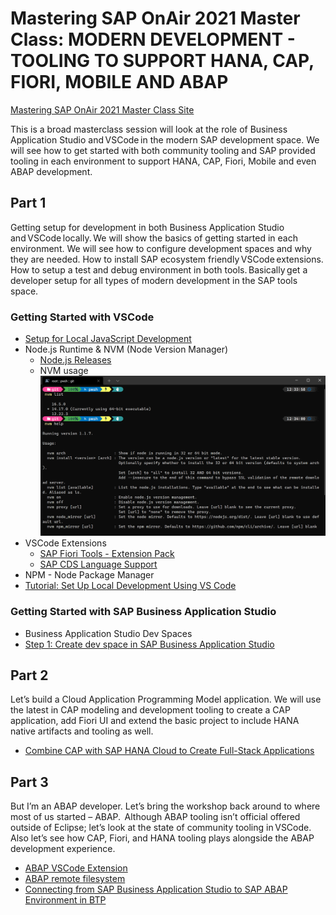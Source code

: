 # Mastering SAP OnAir 2021 Master Class: MODERN DEVELOPMENT - TOOLING TO SUPPORT HANA, CAP, FIORI, MOBILE AND ABAP

[Mastering SAP OnAir 2021 Master Class Site](https://masteringsapconference.com/msap/aus/masterclasses/)

This is a broad masterclass session will look at the role of Business Application Studio and VSCode in the modern SAP development space. We will see how to get started with both community tooling and SAP provided tooling in each environment to support HANA, CAP, Fiori, Mobile and even ABAP development.

## Part 1
Getting setup for development in both Business Application Studio and VSCode locally. We will show the basics of getting started in each environment. We will see how to configure development spaces and why they are needed. How to install SAP ecosystem friendly VSCode extensions.  How to setup a test and debug environment in both tools. Basically get a developer setup for all types of modern development in the SAP tools space.

### Getting Started with VSCode

* [Setup for Local JavaScript Development](https://youtu.be/b9vJe2rf4LA)
* Node.js Runtime & NVM (Node Version Manager)
  * [Node.js Releases](https://nodejs.org/en/about/releases/)
  * NVM usage
  ![NVM](./images/nvm.png)
* VSCode Extensions
  * [SAP Fiori Tools - Extension Pack](https://marketplace.visualstudio.com/items?itemName=SAPSE.sap-ux-fiori-tools-extension-pack)
  * [SAP CDS Language Support](https://marketplace.visualstudio.com/items?itemName=SAPSE.vscode-cds)
* NPM - Node Package Manager
* [Tutorial: Set Up Local Development Using VS Code](https://developers.sap.com/tutorials/btp-app-set-up-local-development.html)

### Getting Started with SAP Business Application Studio

* Business Application Studio Dev Spaces
* [Step 1: Create dev space in SAP Business Application Studio](https://developers.sap.com/tutorials/hana-cloud-cap-create-project.html)


## Part 2
Let’s build a Cloud Application Programming Model application. We will use the latest in CAP modeling and development tooling to create a CAP application, add Fiori UI and extend the basic project to include HANA native artifacts and tooling as well.

* [Combine CAP with SAP HANA Cloud to Create Full-Stack Applications](https://developers.sap.com/mission.hana-cloud-cap.html)

## Part 3
But I’m an ABAP developer. Let’s bring the workshop back around to where most of us started – ABAP.  Although ABAP tooling isn’t official offered outside of Eclipse; let’s look at the state of community tooling in VSCode. Also let’s see how CAP, Fiori, and HANA tooling plays alongside the ABAP development experience.

* [ABAP VSCode Extension](https://marketplace.visualstudio.com/items?itemName=larshp.vscode-abap) 
* [ABAP remote filesystem](https://marketplace.visualstudio.com/items?itemName=murbani.vscode-abap-remote-fs)
* [Connecting from SAP Business Application Studio to SAP ABAP Environment in BTP](https://blogs.sap.com/2021/07/23/connecting-from-sap-business-application-studio-to-sap-abap-environment-in-btp/)
  